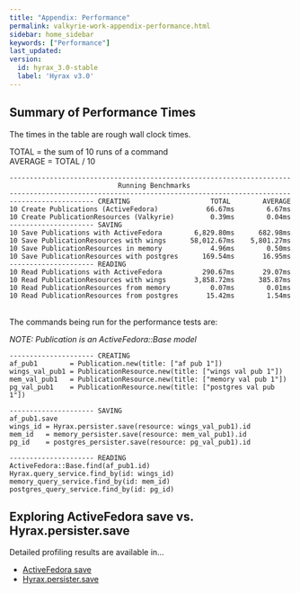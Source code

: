 ```yaml
---
title: "Appendix: Performance"
permalink: valkyrie-work-appendix-performance.html
sidebar: home_sidebar
keywords: ["Performance"]
last_updated:
version:
  id: hyrax_3.0-stable
  label: 'Hyrax v3.0'
---
```


## Summary of Performance Times

The times in the table are rough wall clock times. <br />

  TOTAL = the sum of 10 runs of a command <br /> 
  AVERAGE = TOTAL / 10 

```
----------------------------------------------------------------------
                           Running Benchmarks
----------------------------------------------------------------------
--------------------- CREATING                    TOTAL        AVERAGE
10 Create Publications (ActiveFedora)            66.67ms        6.67ms
10 Create PublicationResources (Valkyrie)         0.39ms        0.04ms
--------------------- SAVING
10 Save Publications with ActiveFedora        6,829.80ms      682.98ms
10 Save PublicationResources with wings      58,012.67ms    5,801.27ms
10 Save PublicationResources in memory            4.96ms        0.50ms
10 Save PublicationResources with postgres      169.54ms       16.95ms
--------------------- READING
10 Read Publications with ActiveFedora          290.67ms       29.07ms
10 Read PublicationResources with wings       3,858.72ms      385.87ms
10 Read PublicationResources from memory          0.07ms        0.01ms
10 Read PublicationResources from postgres       15.42ms        1.54ms
```

<br />
The commands being run for the performance tests are:

_NOTE: Publication is an ActiveFedora::Base model_

```
--------------------- CREATING
af_pub1        = Publication.new(title: ["af pub 1"])
wings_val_pub1 = PublicationResource.new(title: ["wings val pub 1"])
mem_val_pub1   = PublicationResource.new(title: ["memory val pub 1"])
pg_val_pub1    = PublicationResource.new(title: ["postgres val pub 1"])

--------------------- SAVING
af_pub1.save
wings_id = Hyrax.persister.save(resource: wings_val_pub1).id
mem_id   = memory_persister.save(resource: mem_val_pub1).id
pg_id    = postgres_persister.save(resource: pg_val_pub1).id
 
--------------------- READING
ActiveFedora::Base.find(af_pub1.id)
Hyrax.query_service.find_by(id: wings_id)
memory_query_service.find_by(id: mem_id)
postgres_query_service.find_by(id: pg_id)
```

## Exploring ActiveFedora save vs. Hyrax.persister.save

Detailed profiling results are available in...
* [ActiveFedora save]({{site.url}}/profile_af_save.html)
* [Hyrax.persister.save]({{site.url}}/profile_val_save_wings.html)
